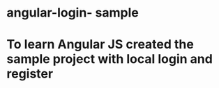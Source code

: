 # angular-login- sample
# To learn Angular JS created the sample project with local login and register

